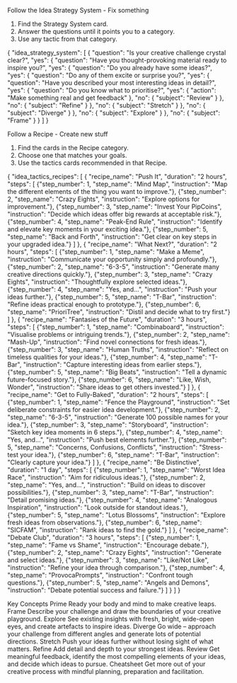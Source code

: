 Follow the Idea Strategy System - Fix something

1. Find the Strategy System card.
2. Answer the questions until it points you to a category.
3. Use any tactic from that category.

{
"idea_strategy_system": [
{
"question": "Is your creative challenge crystal clear?",
"yes": {
"question": "Have you thought-provoking material ready to inspire you?",
"yes": {
"question": "Do you already have some ideas?",
"yes": {
"question": "Do any of them excite or surprise you?",
"yes": {
"question": "Have you described your most interesting ideas in detail?",
"yes": {
"question": "Do you know what to prioritise?",
"yes": {
"action": "Make something real and get feedback"
},
"no": {
"subject": "Review"
}
},
"no": {
"subject": "Refine"
}
},
"no": {
"subject": "Stretch"
}
},
"no": {
"subject": "Diverge"
}
},
"no": {
"subject": "Explore"
}
},
"no": {
"subject": "Frame"
}
}
]
}

Follow a Recipe - Create new stuff

1. Find the cards in the Recipe category.
2. Choose one that matches your goals.
3. Use the tactics cards recommended in that Recipe.

{
"idea_tactics_recipes": [
{
"recipe_name": "Push It",
"duration": "2 hours",
"steps": [
{"step_number": 1, "step_name": "Mind Map", "instruction": "Map the different elements of the thing you want to improve."},
{"step_number": 2, "step_name": "Crazy Eights", "instruction": "Explore options for improvement."},
{"step_number": 3, "step_name": "Invest Your PipCoins", "instruction": "Decide which ideas offer big rewards at acceptable risk."},
{"step_number": 4, "step_name": "Peak-End Rule", "instruction": "Identify and elevate key moments in your exciting idea."},
{"step_number": 5, "step_name": "Back and Forth", "instruction": "Get clear on key steps in your upgraded idea."}
]
},
{
"recipe_name": "What Next?",
"duration": "2 hours",
"steps": [
{"step_number": 1, "step_name": "Make a Meme", "instruction": "Communicate your opportunity simply and profoundly."},
{"step_number": 2, "step_name": "6-3-5", "instruction": "Generate many creative directions quickly."},
{"step_number": 3, "step_name": "Crazy Eights", "instruction": "Thoughtfully explore selected ideas."},
{"step_number": 4, "step_name": "Yes, and...", "instruction": "Push your ideas further."},
{"step_number": 5, "step_name": "T-Bar", "instruction": "Refine ideas practical enough to prototype."},
{"step_number": 6, "step_name": "PrioriTree", "instruction": "Distil and decide what to try first."}
]
},
{
"recipe_name": "Fantasies of the Future",
"duration": "3 hours",
"steps": [
{"step_number": 1, "step_name": "Combinaboard", "instruction": "Visualise problems or intriguing trends."},
{"step_number": 2, "step_name": "Mash-Up", "instruction": "Find novel connections for fresh ideas."},
{"step_number": 3, "step_name": "Human Truths", "instruction": "Reflect on timeless qualities for your ideas."},
{"step_number": 4, "step_name": "T-Bar", "instruction": "Capture interesting ideas from earlier steps."},
{"step_number": 5, "step_name": "Big Beats", "instruction": "Tell a dynamic future-focused story."},
{"step_number": 6, "step_name": "Like, Wish, Wonder", "instruction": "Share ideas to get others invested."}
]
},
{
"recipe_name": "Get to Fully-Baked",
"duration": "2 hours",
"steps": [
{"step_number": 1, "step_name": "Fence the Playground", "instruction": "Set deliberate constraints for easier idea development."},
{"step_number": 2, "step_name": "6-3-5", "instruction": "Generate 100 possible names for your idea."},
{"step_number": 3, "step_name": "Storyboard", "instruction": "Sketch key idea moments in 6 steps."},
{"step_number": 4, "step_name": "Yes, and...", "instruction": "Push best elements further."},
{"step_number": 5, "step_name": "Concerns, Confusions, Conflicts", "instruction": "Stress-test your idea."},
{"step_number": 6, "step_name": "T-Bar", "instruction": "Clearly capture your idea."}
]
},
{
"recipe_name": "Be Distinctive",
"duration": "1 day",
"steps": [
{"step_number": 1, "step_name": "Worst Idea Race", "instruction": "Aim for ridiculous ideas."},
{"step_number": 2, "step_name": "Yes, and...", "instruction": "Build on ideas to discover possibilities."},
{"step_number": 3, "step_name": "T-Bar", "instruction": "Detail promising ideas."},
{"step_number": 4, "step_name": "Analogous Inspiration", "instruction": "Look outside for standout ideas."},
{"step_number": 5, "step_name": "Lotus Blossoms", "instruction": "Explore fresh ideas from observations."},
{"step_number": 6, "step_name": "SICFAM", "instruction": "Rank ideas to find the gold."}
]
},
{
"recipe_name": "Debate Club",
"duration": "3 hours",
"steps": [
{"step_number": 1, "step_name": "Fame vs Shame", "instruction": "Encourage debate."},
{"step_number": 2, "step_name": "Crazy Eights", "instruction": "Generate and select ideas."},
{"step_number": 3, "step_name": "Like/Not Like", "instruction": "Refine your idea through comparison."},
{"step_number": 4, "step_name": "ProvocaPrompts", "instruction": "Confront tough questions."},
{"step_number": 5, "step_name": "Angels and Demons", "instruction": "Debate potential success and failure."}
]
}
]
}

Key Concepts
Prime
Ready your body and mind to make creative leaps.
Frame
Describe your challenge and draw the boundaries
of your creative playground.
Explore
See existing insights with fresh, bright, wide-open
eyes, and create artefacts to inspire ideas.
Diverge
Go wide – approach your challenge from different
angles and generate lots of potential directions.
Stretch
Push your ideas further without losing sight of
what matters.
Refine
Add detail and depth to your strongest ideas.
Review
Get meaningful feedback, identify the most
compelling elements of your ideas, and decide
which ideas to pursue.
Cheatsheet
Get more out of your creative process with mindful
planning, preparation and facilitation.
